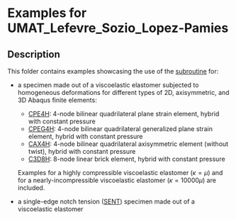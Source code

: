 # Examples for UMAT_Lefevre_Sozio_Lopez-Pamies

## Description

This folder contains examples showcasing the use of the [subroutine](/UMAT_KLP_RK5_hybrid.f) for:
- a specimen made out of a viscoelastic elastomer subjected to homogeneous deformations for different types of 2D, axisymmetric, and 3D Abaqus finite elements:
  - [CPE4H](Examples/CPE4H/): 4-node bilinear quadrilateral plane strain element, hybrid with constant pressure
  - [CPEG4H](Examples/CPEG4H): 4-node bilinear quadrilateral generalized plane strain element, hybrid with constant pressure
  - [CAX4H](Examples/CAX4H): 4-node bilinear quadrilateral axisymmetric element (without twist), hybrid with constant pressure
  - [C3D8H](Examples/C3D8H): 8-node linear brick element, hybrid with constant pressure
  
  Examples for a highly compressible viscoelastic elastomer ($\kappa=\mu$) and for a nearly-incompressible viscoelastic elastomer ($\kappa=10000\mu$) are included.

- a single-edge notch tension ([SENT](Examples/SENT)) specimen made out of a viscoelastic elastomer